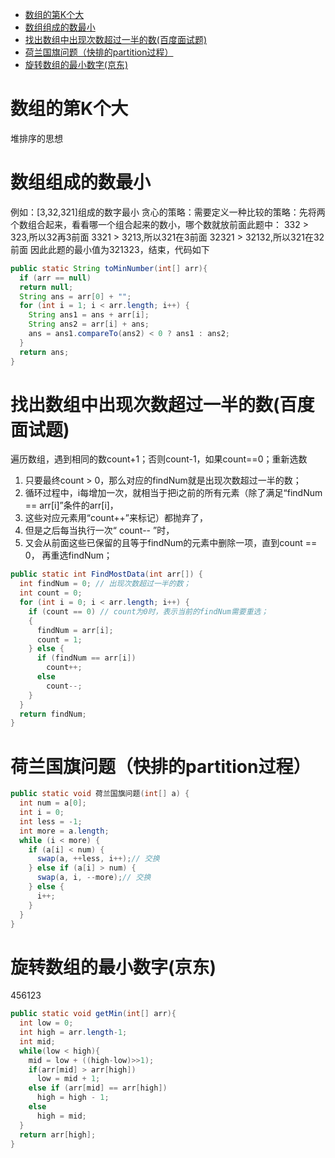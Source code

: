 
<!-- @import "[TOC]" {cmd="toc" depthFrom=1 depthTo=6 orderedList=false} -->
<!-- code_chunk_output -->

* [数组的第K个大](#数组的第k个大)
* [数组组成的数最小](#数组组成的数最小)
* [找出数组中出现次数超过一半的数(百度面试题)](#找出数组中出现次数超过一半的数百度面试题)
* [荷兰国旗问题（快排的partition过程）](#荷兰国旗问题快排的partition过程)
* [旋转数组的最小数字(京东)](#旋转数组的最小数字京东)

<!-- /code_chunk_output -->

# 数组的第K个大
堆排序的思想
# 数组组成的数最小
例如：[3,32,321]组成的数字最小
贪心的策略：需要定义一种比较的策略：先将两个数组合起来，看看哪一个组合起来的数小，哪个数就放前面此题中：
332 > 323,所以32再3前面
3321 > 3213,所以321在3前面
32321 > 32132,所以321在32前面
因此此题的最小值为321323，结束，代码如下
```java
public static String toMinNumber(int[] arr){
  if (arr == null)
  return null;
  String ans = arr[0] + "";
  for (int i = 1; i < arr.length; i++) {
    String ans1 = ans + arr[i];
    String ans2 = arr[i] + ans;
    ans = ans1.compareTo(ans2) < 0 ? ans1 : ans2;
  }
  return ans;
}
```
# 找出数组中出现次数超过一半的数(百度面试题)
遍历数组，遇到相同的数count+1；否则count-1，如果count==0；重新选数
1. 只要最终count > 0，那么对应的findNum就是出现次数超过一半的数；
2. 循环过程中，i每增加一次，就相当于把i之前的所有元素（除了满足“findNum == arr[i]”条件的arr[i]，
3. 这些对应元素用“count++”来标记）都抛弃了，
4. 但是之后每当执行一次“ count-- ”时，
5. 又会从前面这些已保留的且等于findNum的元素中删除一项，直到count == 0，
再重选findNum；
```java
public static int FindMostData(int arr[]) {
  int findNum = 0; // 出现次数超过一半的数；
  int count = 0;
  for (int i = 0; i < arr.length; i++) {
    if (count == 0) // count为0时，表示当前的findNum需要重选；
    {
      findNum = arr[i];
      count = 1;
    } else {
      if (findNum == arr[i])
        count++;
      else
        count--;
    }
  }
  return findNum;
}
```
# 荷兰国旗问题（快排的partition过程）
```java
public static void 荷兰国旗问题(int[] a) {
  int num = a[0];
  int i = 0;
  int less = -1;
  int more = a.length;
  while (i < more) {
    if (a[i] < num) {
      swap(a, ++less, i++);// 交换
    } else if (a[i] > num) {
      swap(a, i, --more);// 交换
    } else {
      i++;
    }
  }
}
```
# 旋转数组的最小数字(京东)
456123
```java
public static void getMin(int[] arr){
  int low = 0;
  int high = arr.length-1;
  int mid;
  while(low < high){
    mid = low + ((high-low)>>1);
    if(arr[mid] > arr[high])
      low = mid + 1;
    else if (arr[mid] == arr[high])
      high = high - 1;
    else
      high = mid;
  }
  return arr[high];
}
```
